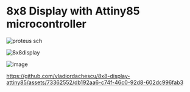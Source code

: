 # 8x8 Display with Attiny85 microcontroller
![proteus sch](https://github.com/vladiordachescu/8x8-display-attiny85/assets/73362552/fde339e0-1949-4f67-b5ed-ba1f48f3ebdb)

![8x8display](https://github.com/vladiordachescu/8x8-display-attiny85/assets/73362552/3df1bac2-a4ab-4d03-919e-94861e574b29)

![image](https://github.com/vladiordachescu/8x8-display-attiny85/assets/73362552/243e8f6d-e92a-40d1-86c8-8c01bc8136cf)


https://github.com/vladiordachescu/8x8-display-attiny85/assets/73362552/db192aa6-c74f-46c0-92d8-602dc996fab3

